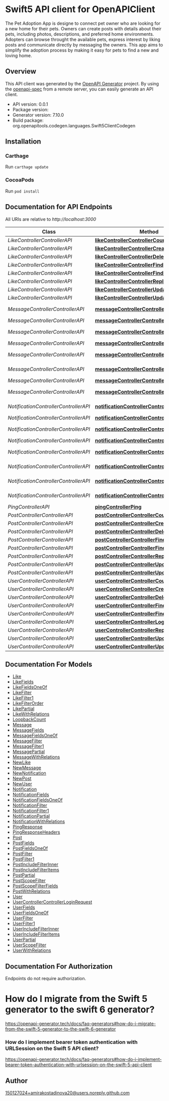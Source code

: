 # Swift5 API client for OpenAPIClient

The Pet Adoption App is designe to connect pet owner who are looking for a new home for their pets. Owners can create posts with details about their pets, including photos, descriptions, and preferred home environments. Adopters can browse throught the available pets, express interest by liking posts and communicate directly by messaging the owners. This app aims to simplify the adoption process by making it easy for pets to find a new and loving home.

## Overview
This API client was generated by the [OpenAPI Generator](https://openapi-generator.tech) project.  By using the [openapi-spec](https://github.com/OAI/OpenAPI-Specification) from a remote server, you can easily generate an API client.

- API version: 0.0.1
- Package version: 
- Generator version: 7.10.0
- Build package: org.openapitools.codegen.languages.Swift5ClientCodegen

## Installation

### Carthage

Run `carthage update`

### CocoaPods

Run `pod install`

## Documentation for API Endpoints

All URIs are relative to *http://localhost:3000*

Class | Method | HTTP request | Description
------------ | ------------- | ------------- | -------------
*LikeControllerControllerAPI* | [**likeControllerControllerCount**](docs/LikeControllerControllerAPI.md#likecontrollercontrollercount) | **GET** /likes/count | 
*LikeControllerControllerAPI* | [**likeControllerControllerCreate**](docs/LikeControllerControllerAPI.md#likecontrollercontrollercreate) | **POST** /likes | 
*LikeControllerControllerAPI* | [**likeControllerControllerDeleteById**](docs/LikeControllerControllerAPI.md#likecontrollercontrollerdeletebyid) | **DELETE** /likes/{id} | 
*LikeControllerControllerAPI* | [**likeControllerControllerFind**](docs/LikeControllerControllerAPI.md#likecontrollercontrollerfind) | **GET** /likes | 
*LikeControllerControllerAPI* | [**likeControllerControllerFindById**](docs/LikeControllerControllerAPI.md#likecontrollercontrollerfindbyid) | **GET** /likes/{id} | 
*LikeControllerControllerAPI* | [**likeControllerControllerReplaceById**](docs/LikeControllerControllerAPI.md#likecontrollercontrollerreplacebyid) | **PUT** /likes/{id} | 
*LikeControllerControllerAPI* | [**likeControllerControllerUpdateAll**](docs/LikeControllerControllerAPI.md#likecontrollercontrollerupdateall) | **PATCH** /likes | 
*LikeControllerControllerAPI* | [**likeControllerControllerUpdateById**](docs/LikeControllerControllerAPI.md#likecontrollercontrollerupdatebyid) | **PATCH** /likes/{id} | 
*MessageControllerControllerAPI* | [**messageControllerControllerCount**](docs/MessageControllerControllerAPI.md#messagecontrollercontrollercount) | **GET** /messages/count | 
*MessageControllerControllerAPI* | [**messageControllerControllerCreate**](docs/MessageControllerControllerAPI.md#messagecontrollercontrollercreate) | **POST** /messages | 
*MessageControllerControllerAPI* | [**messageControllerControllerDeleteById**](docs/MessageControllerControllerAPI.md#messagecontrollercontrollerdeletebyid) | **DELETE** /messages/{id} | 
*MessageControllerControllerAPI* | [**messageControllerControllerFind**](docs/MessageControllerControllerAPI.md#messagecontrollercontrollerfind) | **GET** /messages | 
*MessageControllerControllerAPI* | [**messageControllerControllerFindById**](docs/MessageControllerControllerAPI.md#messagecontrollercontrollerfindbyid) | **GET** /messages/{id} | 
*MessageControllerControllerAPI* | [**messageControllerControllerReplaceById**](docs/MessageControllerControllerAPI.md#messagecontrollercontrollerreplacebyid) | **PUT** /messages/{id} | 
*MessageControllerControllerAPI* | [**messageControllerControllerUpdateAll**](docs/MessageControllerControllerAPI.md#messagecontrollercontrollerupdateall) | **PATCH** /messages | 
*MessageControllerControllerAPI* | [**messageControllerControllerUpdateById**](docs/MessageControllerControllerAPI.md#messagecontrollercontrollerupdatebyid) | **PATCH** /messages/{id} | 
*NotificationControllerControllerAPI* | [**notificationControllerControllerCount**](docs/NotificationControllerControllerAPI.md#notificationcontrollercontrollercount) | **GET** /notifications/count | 
*NotificationControllerControllerAPI* | [**notificationControllerControllerCreate**](docs/NotificationControllerControllerAPI.md#notificationcontrollercontrollercreate) | **POST** /notifications | 
*NotificationControllerControllerAPI* | [**notificationControllerControllerDeleteById**](docs/NotificationControllerControllerAPI.md#notificationcontrollercontrollerdeletebyid) | **DELETE** /notifications/{id} | 
*NotificationControllerControllerAPI* | [**notificationControllerControllerFind**](docs/NotificationControllerControllerAPI.md#notificationcontrollercontrollerfind) | **GET** /notifications | 
*NotificationControllerControllerAPI* | [**notificationControllerControllerFindById**](docs/NotificationControllerControllerAPI.md#notificationcontrollercontrollerfindbyid) | **GET** /notifications/{id} | 
*NotificationControllerControllerAPI* | [**notificationControllerControllerReplaceById**](docs/NotificationControllerControllerAPI.md#notificationcontrollercontrollerreplacebyid) | **PUT** /notifications/{id} | 
*NotificationControllerControllerAPI* | [**notificationControllerControllerUpdateAll**](docs/NotificationControllerControllerAPI.md#notificationcontrollercontrollerupdateall) | **PATCH** /notifications | 
*NotificationControllerControllerAPI* | [**notificationControllerControllerUpdateById**](docs/NotificationControllerControllerAPI.md#notificationcontrollercontrollerupdatebyid) | **PATCH** /notifications/{id} | 
*PingControllerAPI* | [**pingControllerPing**](docs/PingControllerAPI.md#pingcontrollerping) | **GET** /ping | 
*PostControllerControllerAPI* | [**postControllerControllerCount**](docs/PostControllerControllerAPI.md#postcontrollercontrollercount) | **GET** /posts/count | 
*PostControllerControllerAPI* | [**postControllerControllerCreate**](docs/PostControllerControllerAPI.md#postcontrollercontrollercreate) | **POST** /posts | 
*PostControllerControllerAPI* | [**postControllerControllerDeleteById**](docs/PostControllerControllerAPI.md#postcontrollercontrollerdeletebyid) | **DELETE** /posts/{id} | 
*PostControllerControllerAPI* | [**postControllerControllerFind**](docs/PostControllerControllerAPI.md#postcontrollercontrollerfind) | **GET** /posts | 
*PostControllerControllerAPI* | [**postControllerControllerFindById**](docs/PostControllerControllerAPI.md#postcontrollercontrollerfindbyid) | **GET** /posts/{id} | 
*PostControllerControllerAPI* | [**postControllerControllerReplaceById**](docs/PostControllerControllerAPI.md#postcontrollercontrollerreplacebyid) | **PUT** /posts/{id} | 
*PostControllerControllerAPI* | [**postControllerControllerUpdateAll**](docs/PostControllerControllerAPI.md#postcontrollercontrollerupdateall) | **PATCH** /posts | 
*PostControllerControllerAPI* | [**postControllerControllerUpdateById**](docs/PostControllerControllerAPI.md#postcontrollercontrollerupdatebyid) | **PATCH** /posts/{id} | 
*UserControllerControllerAPI* | [**userControllerControllerCount**](docs/UserControllerControllerAPI.md#usercontrollercontrollercount) | **GET** /users/count | 
*UserControllerControllerAPI* | [**userControllerControllerCreate**](docs/UserControllerControllerAPI.md#usercontrollercontrollercreate) | **POST** /users | 
*UserControllerControllerAPI* | [**userControllerControllerDeleteById**](docs/UserControllerControllerAPI.md#usercontrollercontrollerdeletebyid) | **DELETE** /users/{id} | 
*UserControllerControllerAPI* | [**userControllerControllerFind**](docs/UserControllerControllerAPI.md#usercontrollercontrollerfind) | **GET** /users | 
*UserControllerControllerAPI* | [**userControllerControllerFindById**](docs/UserControllerControllerAPI.md#usercontrollercontrollerfindbyid) | **GET** /users/{id} | 
*UserControllerControllerAPI* | [**userControllerControllerLogin**](docs/UserControllerControllerAPI.md#usercontrollercontrollerlogin) | **POST** /login | 
*UserControllerControllerAPI* | [**userControllerControllerReplaceById**](docs/UserControllerControllerAPI.md#usercontrollercontrollerreplacebyid) | **PUT** /users/{id} | 
*UserControllerControllerAPI* | [**userControllerControllerUpdateAll**](docs/UserControllerControllerAPI.md#usercontrollercontrollerupdateall) | **PATCH** /users | 
*UserControllerControllerAPI* | [**userControllerControllerUpdateById**](docs/UserControllerControllerAPI.md#usercontrollercontrollerupdatebyid) | **PATCH** /users/{id} | 


## Documentation For Models

 - [Like](docs/Like.md)
 - [LikeFields](docs/LikeFields.md)
 - [LikeFieldsOneOf](docs/LikeFieldsOneOf.md)
 - [LikeFilter](docs/LikeFilter.md)
 - [LikeFilter1](docs/LikeFilter1.md)
 - [LikeFilterOrder](docs/LikeFilterOrder.md)
 - [LikePartial](docs/LikePartial.md)
 - [LikeWithRelations](docs/LikeWithRelations.md)
 - [LoopbackCount](docs/LoopbackCount.md)
 - [Message](docs/Message.md)
 - [MessageFields](docs/MessageFields.md)
 - [MessageFieldsOneOf](docs/MessageFieldsOneOf.md)
 - [MessageFilter](docs/MessageFilter.md)
 - [MessageFilter1](docs/MessageFilter1.md)
 - [MessagePartial](docs/MessagePartial.md)
 - [MessageWithRelations](docs/MessageWithRelations.md)
 - [NewLike](docs/NewLike.md)
 - [NewMessage](docs/NewMessage.md)
 - [NewNotification](docs/NewNotification.md)
 - [NewPost](docs/NewPost.md)
 - [NewUser](docs/NewUser.md)
 - [Notification](docs/Notification.md)
 - [NotificationFields](docs/NotificationFields.md)
 - [NotificationFieldsOneOf](docs/NotificationFieldsOneOf.md)
 - [NotificationFilter](docs/NotificationFilter.md)
 - [NotificationFilter1](docs/NotificationFilter1.md)
 - [NotificationPartial](docs/NotificationPartial.md)
 - [NotificationWithRelations](docs/NotificationWithRelations.md)
 - [PingResponse](docs/PingResponse.md)
 - [PingResponseHeaders](docs/PingResponseHeaders.md)
 - [Post](docs/Post.md)
 - [PostFields](docs/PostFields.md)
 - [PostFieldsOneOf](docs/PostFieldsOneOf.md)
 - [PostFilter](docs/PostFilter.md)
 - [PostFilter1](docs/PostFilter1.md)
 - [PostIncludeFilterInner](docs/PostIncludeFilterInner.md)
 - [PostIncludeFilterItems](docs/PostIncludeFilterItems.md)
 - [PostPartial](docs/PostPartial.md)
 - [PostScopeFilter](docs/PostScopeFilter.md)
 - [PostScopeFilterFields](docs/PostScopeFilterFields.md)
 - [PostWithRelations](docs/PostWithRelations.md)
 - [User](docs/User.md)
 - [UserControllerControllerLoginRequest](docs/UserControllerControllerLoginRequest.md)
 - [UserFields](docs/UserFields.md)
 - [UserFieldsOneOf](docs/UserFieldsOneOf.md)
 - [UserFilter](docs/UserFilter.md)
 - [UserFilter1](docs/UserFilter1.md)
 - [UserIncludeFilterInner](docs/UserIncludeFilterInner.md)
 - [UserIncludeFilterItems](docs/UserIncludeFilterItems.md)
 - [UserPartial](docs/UserPartial.md)
 - [UserScopeFilter](docs/UserScopeFilter.md)
 - [UserWithRelations](docs/UserWithRelations.md)


<a id="documentation-for-authorization"></a>
## Documentation For Authorization

Endpoints do not require authorization.


# How do I migrate from the Swift 5 generator to the swift 6 generator?

https://openapi-generator.tech/docs/faq-generators#how-do-i-migrate-from-the-swift-5-generator-to-the-swift-6-generator

### How do I implement bearer token authentication with URLSession on the Swift 5 API client?

https://openapi-generator.tech/docs/faq-generators#how-do-i-implement-bearer-token-authentication-with-urlsession-on-the-swift-5-api-client

## Author

150127024+amirakostadinova20@users.noreply.github.com

